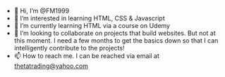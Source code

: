 - 👋 Hi, I’m @FM1999
- 👀 I’m interested in learning HTML, CSS & Javascript
- 🌱 I’m currently learning HTML via a course on Udemy
- 💞️ I’m looking to collaborate on projects that build websites. But not at this moment. I need a few months to get the basics down so that I can intelligently contribute to the projects!
- 📫 How to reach me. I can be reached via email at thetatrading@yahoo.com

<!---
FM1999/FM1999 is a ✨ special ✨ repository because its `README.md` (this file) appears on your GitHub profile.
You can click the Preview link to take a look at your changes.
--->
